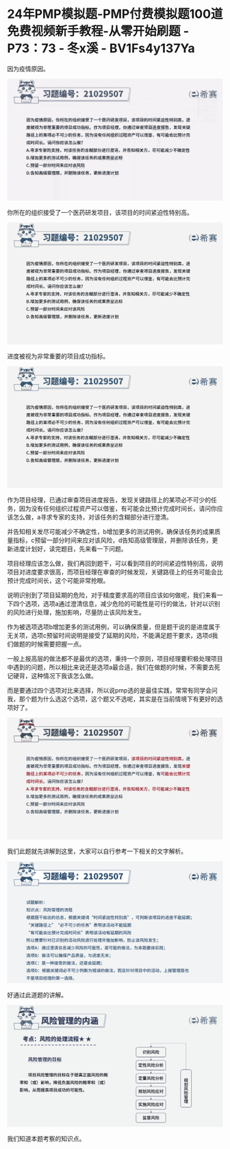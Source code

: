 # 24年PMP模拟题-PMP付费模拟题100道免费视频新手教程-从零开始刷题 - P73：73 - 冬x溪 - BV1Fs4y137Ya

因为疫情原因。

![](img/dc36b726442f278f04891ba5a94e6aa2_1.png)

你所在的组织接受了一个医药研发项目，该项目的时间紧迫性特别高。

![](img/dc36b726442f278f04891ba5a94e6aa2_3.png)

进度被视为非常重要的项目成功指标。

![](img/dc36b726442f278f04891ba5a94e6aa2_5.png)

作为项目经理，已通过审查项目进度报告，发现关键路径上的某项必不可少的任务，因为没有任何组织过程资产可以借鉴，有可能会比预计完成时间长，请问你应该怎么做，a寻求专家的支持，对该任务的含糊部分进行澄清。

并告知相关发尽可能减少不确定性，b增加更多的测试用例，确保该任务的成果质量指标，c预留一部分时间来应对该风险，d告知高级管理层，并删除该任务，更新进度计划好，读完题目，先来看一下问题。

项目经理应该怎么做，我们再回到题干，可以看到项目的时间紧迫性特别高，说明项目对进度要求很高，而项目经理在审查的时候发现，关键路径上的任务可能会比预计完成时间长，这个可能非常抢眼。

说明识别到了项目延期的危险，对于精度要求高的项目应该如何做呢，我们来看一下四个选项，选项a通过澄清信息，减少危险的可能性是可行的做法，针对以识别的风险进行处理，施加影响，尽量防止该风险发生。

作为被选项选项b增加更多的测试用例，可以确保质量，但是题干说的是进度属于无关项，选项c预留时间说明是接受了延期的风险，不能满足题干要求，选项d我们做题的时候需要把握一点。

一般上报高层的做法都不是最优的选项，秉持一个原则，项目经理要积极处理项目中遇到的问题，所以相比来说还是选项a最合适，我们在做题的时候，不需要去死记硬背，这种情况下我该怎么做。

而是要通过四个选项对比来选择，所以说pmp选的是最佳实践，常常有同学会问我，那个题为什么选这个选项，这个题又不选呢，其实是在当前情境下有更好的选项好了。



![](img/dc36b726442f278f04891ba5a94e6aa2_7.png)

我们此题就先讲解到这里，大家可以自行参考一下相关的文字解析。

![](img/dc36b726442f278f04891ba5a94e6aa2_9.png)

好通过此道题的讲解。

![](img/dc36b726442f278f04891ba5a94e6aa2_11.png)

我们知道本题考察的知识点。